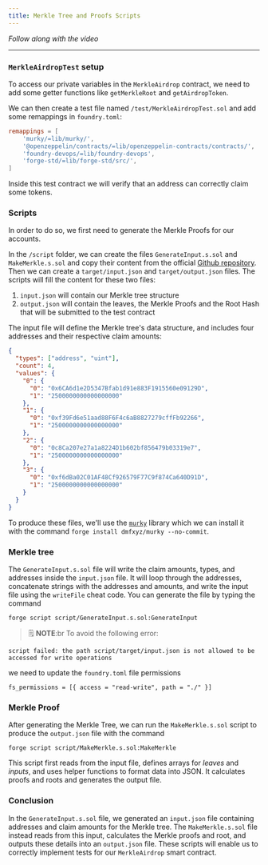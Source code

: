 ```yaml
---
title: Merkle Tree and Proofs Scripts
---
```


_Follow along with the video_

---

### `MerkleAirdropTest` setup

To access our private variables in the `MerkleAirdrop` contract, we need to add some getter functions like `getMerkleRoot` and `getAirdropToken`.

We can then create a test file named `/test/MerkleAirdropTest.sol` and add some remappings in `foundry.toml`:

```toml
remappings = [
    'murky/=lib/murky/',
    '@openzeppelin/contracts/=lib/openzeppelin-contracts/contracts/',
    'foundry-devops/=lib/foundry-devops',
    'forge-std/=lib/forge-std/src/',
]
```

Inside this test contract we will verify that an address can correctly claim some tokens.

### Scripts

In order to do so, we first need to generate the Merkle Proofs for our accounts.

In the `/script` folder, we can create the files `GenerateInput.s.sol` and `MakeMerkle.s.sol` and copy their content from the official [Github repository](https://github.com/Cyfrin/foundry-merkle-airdrop-cu/tree/main/script). Then we can create a `target/input.json` and `target/output.json` files. The scripts will fill the content for these two files:

1. `input.json` will contain our Merkle tree structure
2. `output.json` will contain the leaves, the Merkle Proofs and the Root Hash that will be submitted to the test contract

The input file will define the Merkle tree's data structure, and includes four addresses and their respective claim amounts:

```json
{
  "types": ["address", "uint"],
  "count": 4,
  "values": {
    "0": {
      "0": "0x6CA6d1e2D5347Bfab1d91e883F1915560e09129D",
      "1": "2500000000000000000"
    },
    "1": {
      "0": "0xf39Fd6e51aad88F6F4c6aB8827279cffFb92266",
      "1": "2500000000000000000"
    },
    "2": {
      "0": "0c8Ca207e27a1a8224D1b602bf856479b03319e7",
      "1": "2500000000000000000"
    },
    "3": {
      "0": "0xf6dBa02C01AF48Cf926579F77C9f874Ca640D91D",
      "1": "2500000000000000000"
    }
  }
}
```

To produce these files, we'll use the [`murky`](https://github.com/cyfrin/murky/tree/5feccd1253d7da820f7cccccdedf64471025455d) library which we can install it with the command `forge install dmfxyz/murky --no-commit`.

### Merkle tree

The `GenerateInput.s.sol` file will write the claim amounts, types, and addresses inside the `input.json` file. It will loop through the addresses, concatenate strings with the addresses and amounts, and write the input file using the `writeFile` cheat code. You can generate the file by typing the command

```
forge script script/GenerateInput.s.sol:GenerateInput
```

> 🗒️ **NOTE**:br
> To avoid the following error:

```
script failed: the path script/target/input.json is not allowed to be accessed for write operations
```

we need to update the `foundry.toml` file permissions

```
fs_permissions = [{ access = "read-write", path = "./" }]
```

### Merkle Proof

After generating the Merkle Tree, we can run the `MakeMerkle.s.sol` script to produce the `output.json` file with the command

```
forge script script/MakeMerkle.s.sol:MakeMerkle
```

This script first reads from the input file, defines arrays for _leaves_ and _inputs_, and uses helper functions to format data into JSON. It calculates proofs and roots and generates the output file.

### Conclusion

In the `GenerateInput.s.sol` file, we generated an `input.json` file containing addresses and claim amounts for the Merkle tree. The `MakeMerkle.s.sol` file instead reads from this input, calculates the Merkle proofs and root, and outputs these details into an `output.json` file. These scripts will enable us to correctly implement tests for our `MerkleAirdrop` smart contract.
